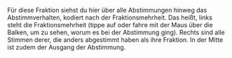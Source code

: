 Für diese Fraktion siehst du hier über alle Abstimmungen hinweg das Abstimmverhalten, kodiert nach der Fraktionsmehrheit.
Das heißt, links steht die Fraktionsmehrheit (tippe auf oder fahre mit der Maus über die Balken, um zu sehen, worum es bei der Abstimmung ging).
Rechts sind alle Stimmen derer, die anders abgestimmt haben als ihre Fraktion.
In der Mitte ist zudem der Ausgang der Abstimmung.
